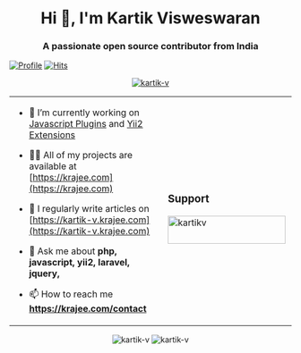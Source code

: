 <h1 align="center">Hi 👋, I'm Kartik Visweswaran</h1>
<h3 align="center">A passionate open source contributor from India</h3>

<p align="center">
  
[![Profile](https://komarev.com/ghpvc/?username=kartik-v&label=Profile%20views&color=0e75b6&style=flat)](https://github.com/kartik-v)
[![Hits](https://hits.seeyoufarm.com/api/count/incr/badge.svg?url=https%3A%2F%2Fgithub.com%2Fkartik-v&count_bg=%2379C83D&title_bg=%23555555&title=hits&edge_flat=true)](https://github.com/kartik-v)

</p>

<p align="center"> <a href="https://github.com/ryo-ma/github-profile-trophy"><img src="https://github-profile-trophy.vercel.app/?username=kartik-v" alt="kartik-v" /></a> </p>


<table class="table"><tr><td>

- 🔭 I’m currently working on [Javascript Plugins](https://plugins.krajee.com) and [Yii2 Extensions](https://demos.krajee.com)

- 👨‍💻 All of my projects are available at [https://krajee.com](https://krajee.com)

- 📝 I regularly write articles on [https://kartik-v.krajee.com](https://kartik-v.krajee.com)

- 💬 Ask me about **php, javascript, yii2, laravel, jquery,**

- 📫 How to reach me **https://krajee.com/contact**

</td><td>

### Support
<p><a href="https://www.buymeacoffee.com/kartikv"> <img align="left" src="https://cdn.buymeacoffee.com/buttons/v2/default-yellow.png" height="50" width="210" alt="kartikv" /></a></p><br><br>

</td></tr></table>

<p align="center">

<img src="https://github-readme-stats.vercel.app/api?username=kartik-v&show_icons=true&locale=en" alt="kartik-v" />
<img src="https://github-readme-streak-stats.herokuapp.com/?user=kartik-v&" alt="kartik-v" />

</p>
